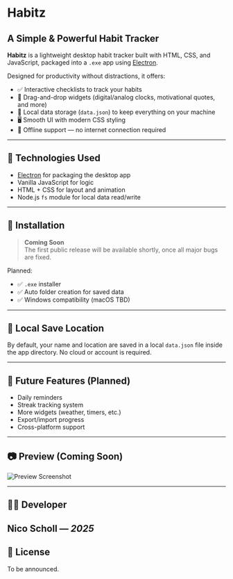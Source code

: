 # Habitz
## A Simple & Powerful Habit Tracker

**Habitz** is a lightweight desktop habit tracker built with HTML, CSS, and JavaScript, packaged into a `.exe` app using [Electron](https://www.electronjs.org/).

Designed for productivity without distractions, it offers:

- ✅ Interactive checklists to track your habits
- 🧩 Drag-and-drop widgets (digital/analog clocks, motivational quotes, and more)
- 💾 Local data storage (`data.json`) to keep everything on your machine
- 🖥️ Smooth UI with modern CSS styling
- 🔌 Offline support — no internet connection required

---

## 🔧 Technologies Used

- [Electron](https://www.electronjs.org/) for packaging the desktop app  
- Vanilla JavaScript for logic  
- HTML + CSS for layout and animation  
- Node.js `fs` module for local data read/write

---

## 🚀 Installation

> **Coming Soon**  
The first public release will be available shortly, once all major bugs are fixed.

Planned:  
- ✅ `.exe` installer  
- ✅ Auto folder creation for saved data  
- ✅ Windows compatibility (macOS TBD)

---

## 📁 Local Save Location

By default, your name and location are saved in a local `data.json` file inside the app directory. No cloud or account is required.

---

## 🧠 Future Features (Planned)

- Daily reminders  
- Streak tracking system  
- More widgets (weather, timers, etc.)  
- Export/import progress  
- Cross-platform support  

---

## 📷 Preview (Coming Soon)

![Preview Screenshot](#)

---

## 👨‍💻 Developer

**Nico Scholl** — *2025*  
---

## 📜 License

To be announced.

